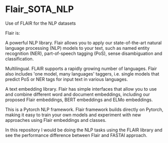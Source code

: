 # Flair_SOTA_NLP
 Use of FLAIR for the NLP  datasets
 
Flair is:

A powerful NLP library. Flair allows you to apply our state-of-the-art natural language processing (NLP) models to your text, such as named entity recognition (NER), part-of-speech tagging (PoS), sense disambiguation and classification.

Multilingual.
FLAIR supports a rapidly growing number of languages. Flair also includes 'one model, many languages' taggers, i.e. single models that predict PoS or NER tags for input text in various languages.

A text embedding library. Flair has simple interfaces that allow you to use and combine different word and document embeddings, including our proposed Flair embeddings, BERT embeddings and ELMo embeddings.

This is a Pytorch NLP framework. Flair framework builds directly on Pytorch, making it easy to train your own models and experiment with new approaches using Flair embeddings and classes.

In this repository I would be doing the NLP tasks using the FLAIR library and see the performance difference between Flair and FASTAI approach.

